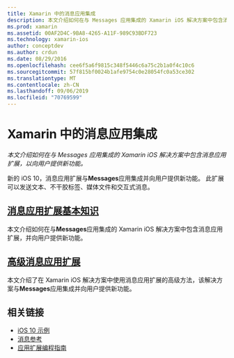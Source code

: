 ```yaml
---
title: Xamarin 中的消息应用集成
description: 本文介绍如何在与 Messages 应用集成的 Xamarin iOS 解决方案中包含消息应用扩展，以向用户提供新功能。
ms.prod: xamarin
ms.assetid: 00AF2D4C-9BA8-4265-A11F-989C93BDF723
ms.technology: xamarin-ios
author: conceptdev
ms.author: crdun
ms.date: 08/29/2016
ms.openlocfilehash: cee6f5a6f9815c348f5446c6a75c2b1a0f4c10c6
ms.sourcegitcommit: 57f815bf0024b1afe9754c0e28054fc0a53ce302
ms.translationtype: MT
ms.contentlocale: zh-CN
ms.lasthandoff: 09/06/2019
ms.locfileid: "70769599"
---
```

# <a name="message-app-integration-in-xamarinios"></a>Xamarin 中的消息应用集成

_本文介绍如何在与 Messages 应用集成的 Xamarin iOS 解决方案中包含消息应用扩展，以向用户提供新功能。_

新的 iOS 10，消息应用扩展与**Messages**应用集成并向用户提供新功能。 此扩展可以发送文本、不干胶标签、媒体文件和交互式消息。

## <a name="message-app-extension-basicsiosplatformmessage-app-integrationintro-to-message-app-extensionsmd"></a>[消息应用扩展基本知识](~/ios/platform/message-app-integration/intro-to-message-app-extensions.md)

本文介绍如何在与**Messages**应用集成的 Xamarin iOS 解决方案中包含消息应用扩展，并向用户提供新功能。

## <a name="advanced-message-app-extensionsiosplatformmessage-app-integrationintro-to-message-app-extensionsmd"></a>[高级消息应用扩展](~/ios/platform/message-app-integration/intro-to-message-app-extensions.md)

本文介绍了在 Xamarin iOS 解决方案中使用消息应用扩展的高级方法，该解决方案与**Messages**应用集成并向用户提供新功能。

## <a name="related-links"></a>相关链接

- [iOS 10 示例](https://docs.microsoft.com/samples/browse/?products=xamarin&term=Xamarin.iOS+iOS10)
- [消息参考](https://developer.apple.com/reference/messages)
- [应用扩展编程指南](https://developer.apple.com/library/prerelease/content/documentation/General/Conceptual/ExtensibilityPG/index.html#//apple_ref/doc/uid/TP40014214)
